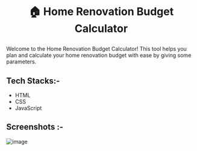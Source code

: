 # <p align="center">🏠 Home Renovation Budget Calculator</p>

Welcome to the Home Renovation Budget Calculator! This tool helps you plan and calculate your home renovation budget with ease by giving some parameters.

## Tech Stacks:-

- HTML
- CSS
- JavaScript

## Screenshots :-
![image](https://github.com/Rakesh9100/CalcDiverse/assets/73993775/956dcebb-fca3-4b93-a0b5-92fe9c9325a7)

